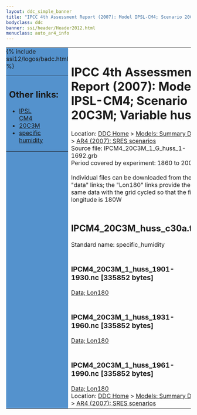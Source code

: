 ```yaml
---
layout: ddc_simple_banner
title: "IPCC 4th Assessment Report (2007): Model IPSL-CM4; Scenario 20C3M; Variable huss"
bodyclass: ddc
banner: ssi/header/Header2012.html
menuclass: auto_ar4_info
---
```



<table width="100%" border="0" cellspacing="0" cellpadding="0" style="border-collapse: collapse;">
<tr style="margin:0;padding:0;border:0;">
<td style="margin:0;padding:0;border:0;height:1pt;width:150pt;background:#5492CD;" valign="top" >

<div id="lh-col2" class="auto_ar4_info">
<table class="menumain" bgcolor="#5492CD" cellspacing="0" width="100%" border="0">
<tr><td>
<h2> Other links:</h2>
<ul>
<li><a href="/auto/ar4/model-IPSL-CM4.html">IPSL<br/>CM4</a></li>
<li><a href="/auto/ar4/scenario-20C3M.html">20C3M</a></li>
<li><a href="/auto/ar4/var-specific_humidity.html">specific humidity</a></li>
</ul>
</td></tr>
{% include ssi12/logos/badc.html %}
</table>
</div>
</td>
<td><h1>IPCC 4th Assessment Report (2007): Model IPSL-CM4; Scenario 20C3M; Variable huss</h1>

<!-- Breadcrumb1 -->
<div id="breadcrumb1" align="left">
Location: <a href="/index.html">DDC Home</a> > <a href="/sim/gcm_clim/">Models: Summary Data</a>
> <a href="/sim/gcm_clim/SRES_AR4/index.html">AR4 (2007): SRES scenarios</a>
</div>
<!-- End of Breadcrumb1 -->Source file: IPCM4_20C3M_1_G_huss_1-1692.grb
<br/>
Period covered by experiment: 1860 to 2000<br/>
<br/>Individual files can be downloaded from the "data" links; the "Lon180" links provide the same data
         with the grid cycled so that the first longitude is 180W<br/>
<br/><h2>IPCM4_20C3M_huss_c30a.tar</h2>
Standard name: specific_humidity<br>
<br/><h3>IPCM4_20C3M_1_huss_1901-1930.nc [335852 bytes]</h3>
<a href="/cgi-bin/downl/ar4_nc/huss/IPCM4_20C3M_1_huss_1901-1930.nc">Data; </a><a href="/cgi-bin/downl/ar4_nc/huss/IPCM4_20C3M_1_huss_1901-1930.cyto180.nc"> Lon180</a><br/>
<br/><h3>IPCM4_20C3M_1_huss_1931-1960.nc [335852 bytes]</h3>
<a href="/cgi-bin/downl/ar4_nc/huss/IPCM4_20C3M_1_huss_1931-1960.nc">Data; </a><a href="/cgi-bin/downl/ar4_nc/huss/IPCM4_20C3M_1_huss_1931-1960.cyto180.nc"> Lon180</a><br/>
<br/><h3>IPCM4_20C3M_1_huss_1961-1990.nc [335852 bytes]</h3>
<a href="/cgi-bin/downl/ar4_nc/huss/IPCM4_20C3M_1_huss_1961-1990.nc">Data; </a><a href="/cgi-bin/downl/ar4_nc/huss/IPCM4_20C3M_1_huss_1961-1990.cyto180.nc"> Lon180</a><br/>
<!-- Breadcrumb2 -->
<div id="breadcrumb2" align="left">
Location: <a href="/index.html">DDC Home</a> > <a href="/sim/gcm_clim/">Models: Summary Data</a>
> <a href="/sim/gcm_clim/SRES_AR4/index.html">AR4 (2007): SRES scenarios</a>
</div>
<!-- End of Breadcrumb2 --></td></tr></table>
